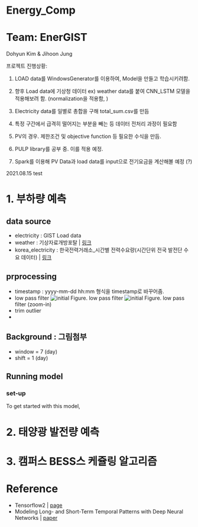 # Energy_Comp

# Team: EnerGIST

Dohyun Kim & Jihoon Jung

프로젝트 진행상황:

1. LOAD data를 WindowsGenerator를 이용하여, Model을 만들고 학습시키려함. 
2. 향후 Load data에 기상청 데이터 ex) weather data를 붙여 CNN_LSTM 모델을 적용해보려 함. (normalization을 적용함, )
3. Electricity data를 일별로 총합을 구해 total_sum.csv를 만듬
4. 특정 구간에서 급격히 떨어지는 부분을 빼는 등 데이터 전처리 과정이 필요함

5. PV의 경우. 제한조건 및 objective function 등 필요한 수식을 만듬.
6. PULP library를 공부 중. 이를 적용 예정.
7. Spark를 이용해 PV Data과 load data를 input으로 전기요금을 계산해볼 예정 (?)


2021.08.15 test
# 1. 부하량 예측
## data source
- electricity : GIST Load data
- weather : 기상자료개방포탈 | [링크](https://data.kma.go.kr/cmmn/main.do)
- korea_electricity : 한국전력거래소_시간별 전력수요량(시간단위 전국 발전단 수요 데이터) | [링크](https://www.data.go.kr/data/15065266/fileData.do)

## prprocessing
- timestamp : yyyy-mm-dd hh:mm 형식을 timestamp로 바꾸어줌.  
- low pass filter
![initial](https://user-images.githubusercontent.com/48517782/129563138-da10c8de-fbe1-4f1c-8f03-619c550a1d46.png)
Figure. low pass filter
![initial](https://user-images.githubusercontent.com/48517782/129563078-0ad0ce38-fef3-47cf-908c-47793ddec420.png)
Figure. low pass filter (zoom-in)
- trim outlier
- 

## Background : 그림첨부
- window = 7 (day) 
- shift = 1 (day)

## Running model
### set-up
To get started with this model, 


# 2. 태양광 발전량 예측


# 3. 캠퍼스 BESS스 케쥴링 알고리즘


# Reference
- Tensorflow2 | [page](https://www.tensorflow.org/tutorials/structured_data/time_series?hl=ko)
- Modeling Long- and Short-Term Temporal Patterns with Deep Neural Networks | [paper](https://arxiv.org/abs/1703.07015)

